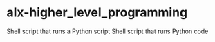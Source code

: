 # alx-higher_level_programming
 Shell script that runs a Python script
 Shell script that runs Python code
